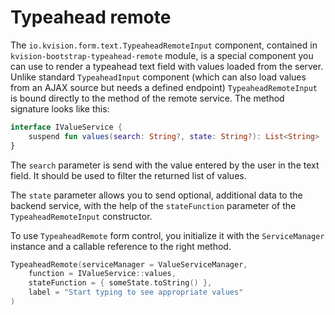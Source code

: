 # Typeahead remote

The `io.kvision.form.text.TypeaheadRemoteInput` component, contained in `kvision-bootstrap-typeahead-remote` module, is a special component you can use to render a typeahead text field with values loaded from the server. Unlike standard `TypeaheadInput` component \(which can also load values from an AJAX source but needs a defined endpoint\) `TypeaheadRemoteInput` is bound directly to the method of the remote service. The method signature looks like this:

```kotlin
interface IValueService {
    suspend fun values(search: String?, state: String?): List<String>
}
```

The `search` parameter is send with the value entered by the user in the text field. It should be used to filter the returned list of values.

The `state` parameter allows you to send optional, additional data to the backend service, with the help of the `stateFunction` parameter of the `TypeaheadRemoteInput` constructor.

To use `TypeaheadRemote` form control, you initialize it with the `ServiceManager` instance and a callable reference to the right method. 

```kotlin
TypeaheadRemote(serviceManager = ValueServiceManager, 
    function = IValueService::values,
    stateFunction = { someState.toString() },
    label = "Start typing to see appropriate values"
)
```

